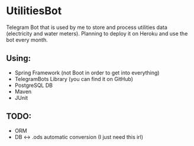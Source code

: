 # UtilitiesBot
Telegram Bot that is used by me to store and process utilities data (electricity and water meters). Planning to deploy it on Heroku and use the bot every month.

## Using:
 * Spring Framework (not Boot in order to get into everything)
 * TelegramBots Library (you can find it on GitHub)
 * PostgreSQL DB
 * Maven
 * JUnit
 
## TODO:
 * ORM
 * DB <-> .ods automatic conversion (I just need this irl)
